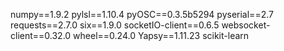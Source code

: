 numpy==1.9.2
pylsl==1.10.4
pyOSC==0.3.5b5294
pyserial==2.7
requests==2.7.0
six==1.9.0
socketIO-client==0.6.5
websocket-client==0.32.0
wheel==0.24.0
Yapsy==1.11.23
scikit-learn

